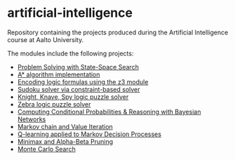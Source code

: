 # artificial-intelligence
Repository containing the projects produced during the Artificial Intelligence course at Aalto University.

The modules include the following projects:
* [Problem Solving with State-Space Search](https://github.com/albertonietos/artificial-intelligence/tree/master/knightsmove-exercise)
* [A* algorithm implementation](https://github.com/albertonietos/artificial-intelligence/tree/master/astar-exercise)
* [Encoding logic formulas using the z3 module](https://github.com/albertonietos/artificial-intelligence/tree/master/z3warmup-exercise)
* [Sudoku solver via constraint-based solver](https://github.com/albertonietos/artificial-intelligence/tree/master/sudoku-exercise)
* [Knight, Knave, Spy logic puzzle solver](https://github.com/albertonietos/artificial-intelligence/tree/master/knightsknaves-exercise)
* [Zebra logic puzzle solver](https://github.com/albertonietos/artificial-intelligence/tree/master/zebrapuzzle-exercise)
* [Computing Conditional Probabilities & Reasoning with Bayesian Networks](https://github.com/albertonietos/artificial-intelligence/tree/master/cpt-bayes-exercise)
* [Markov chain and Value Iteration](https://github.com/albertonietos/artificial-intelligence/tree/master/mdp-exercise)
* [Q-learning applied to Markov Decision Processes](https://github.com/albertonietos/artificial-intelligence/tree/master/qlearn-exercise)
* [Minimax and Alpha-Beta Pruning](https://github.com/albertonietos/artificial-intelligence/tree/master/games-exercise)
* [Monte Carlo Search](https://github.com/albertonietos/artificial-intelligence/tree/master/games-exercise)
